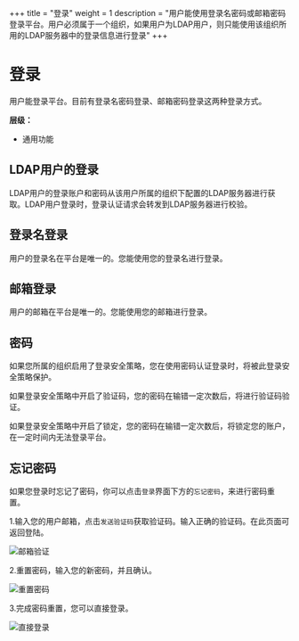 ﻿+++
title = "登录"
weight = 1
description = "用户能使用登录名密码或邮箱密码登录平台。用户必须属于一个组织，如果用户为LDAP用户，则只能使用该组织所用的LDAP服务器中的登录信息进行登录"
+++

# 登录

用户能登录平台。目前有登录名密码登录、邮箱密码登录这两种登录方式。

**层级：**

- 通用功能

<h2 id="1">LDAP用户的登录</h2>

LDAP用户的登录账户和密码从该用户所属的组织下配置的LDAP服务器进行获取。LDAP用户登录时，登录认证请求会转发到LDAP服务器进行校验。

<h2 id="2">登录名登录</h2>

用户的登录名在平台是唯一的。您能使用您的登录名进行登录。

<h2 id="3">邮箱登录</h2>

用户的邮箱在平台是唯一的。您能使用您的邮箱进行登录。

<h2 id="4">密码</h2>

如果您所属的组织启用了登录安全策略，您在使用密码认证登录时，将被此登录安全策略保护。

如果登录安全策略中开启了验证码，您的密码在输错一定次数后，将进行验证码验证。

如果登录安全策略中开启了锁定，您的密码在输错一定次数后，将锁定您的账户，在一定时间内无法登录平台。

<h2 id="5">忘记密码</h2>

如果您登录时忘记了密码，你可以点击`登录`界面下方的`忘记密码`，来进行密码重置。

1.输入您的用户邮箱，点击`发送验证码`获取验证码。输入正确的验证码。在此页面可返回登陆。

![邮箱验证](/docs/user-guide/system-configuration/common/image/email-verification.png)

2.重置密码，输入您的新密码，并且确认。

![重置密码](/docs/user-guide/system-configuration/common/image/reset-password.png)

3.完成密码重置，您可以直接登录。

![直接登录](/docs/user-guide/system-configuration/common/image/finish-password.jpg)
